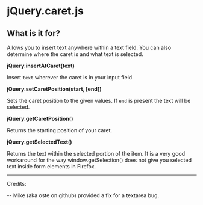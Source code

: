 # jQuery.caret.js

## What is it for?

Allows you to insert text anywhere within a text field.  You can also determine where the caret is and what text is selected.

**jQuery.insertAtCaret(text)**
  
  Insert `text` wherever the caret is in your input field.
  
**jQuery.setCaretPosition(start, [end])**

  Sets the caret position to the given values.  If `end` is present the text will be selected.

**jQuery.getCaretPosition()**

  Returns the starting position of your caret.

**jQuery.getSelectedText()**

  Returns the text within the selected portion of the item.  It is a very good workaround for the way window.getSelection() does not give you selected text inside form elements in Firefox.


----

Credits:

-- Mike (aka oste on github) provided a fix for a textarea bug.